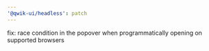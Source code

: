 ```yaml
---
'@qwik-ui/headless': patch
---
```


fix: race condition in the popover when programmatically opening on supported browsers
